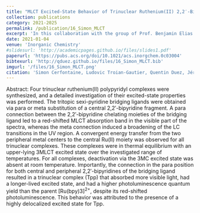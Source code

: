 ```yaml
---
title: "MLCT Excited-State Behavior of Trinuclear Ruthenium(II) 2,2′-Bipyridine Complexes"
collection: publications
category: 2021-2025
permalink: /publication/16_Simon_MLCT
excerpt: 'In this collaboration with the group of Prof. Benjamin Elias (Université de Louvain, Belgium), we harnessed ion mobility-mass spectrometry to detect and characterize four isomeric trinuclear Ru(II) bipyridine complexes.'
date: 2021-01-04
venue: 'Inorganic Chemistry'
#slidesurl: 'http://academicpages.github.io/files/slides1.pdf'
paperurl: 'https://pubs.acs.org/doi/10.1021/acs.inorgchem.0c03004'
bibtexurl: 'http://qduez.github.io/files/16_Simon_MLCT.bib'
imgurl: '/files/16_Simon_MLCT.png'
citation: 'Simon Cerfontaine, Ludovic Troian-Gautier, Quentin Duez, Jérôme Cornil, Pascal Gerbaux, Benjamin Elias. (2021). &quot; MLCT Excited-State Behavior of Trinuclear Ruthenium(II) 2,2′-Bipyridine Complexes.&quot; <i>Inorganic Chemistry</i>. 60(1), 366-379.'
---
```


Abstract:
Four trinuclear ruthenium(II) polypyridyl complexes were synthesized, and a detailed investigation of their excited-state properties was performed. The tritopic sexi-pyridine bridging ligands were obtained via para or meta substitution of a central 2,2′-bipyridine fragment. A para connection between the 2,2′-bipyridine chelating moieties of the bridging ligand led to a red-shifted MLCT absorption band in the visible part of the spectra, whereas the meta connection induced a broadening of the LC transitions in the UV region. A convergent energy transfer from the two peripheral metal centers to the central Ru(II) moiety was observed for all trinuclear complexes. These complexes were in thermal equilibrium with an upper-lying 3MLCT excited state over the investigated range of temperatures. For all complexes, deactivation via the 3MC excited state was absent at room temperature. Importantly, the connection in the para position for both central and peripheral 2,2′-bipyridines of the bridging ligand resulted in a trinuclear complex (Tpp) that absorbed more visible light, had a longer-lived excited state, and had a higher photoluminescence quantum yield than the parent [Ru(bpy)3]<sup>2+</sup>, despite its red-shifted photoluminescence. This behavior was attributed to the presence of a highly delocalized excited state for Tpp.
